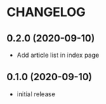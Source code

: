 # CHANGELOG

## 0.2.0 (2020-09-10)

- Add article list in index page

## 0.1.0 (2020-09-10)

- initial release
